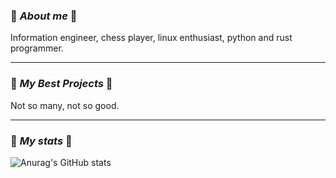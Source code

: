 ### 🌟 *About me* 🌟

Information engineer, chess player, linux enthusiast, python and rust programmer.

---

### 🌟 *My Best Projects* 🌟

Not so many, not so good.

---
### 🌟 *My stats* 🌟

![Anurag's GitHub stats](https://github-readme-stats.vercel.app/api?username=ctrlcoco&show_icons=true&theme=gruvbox)

<!--
---
### 🌟 *My telegram* 🌟
<a href="https://t.me/" target="_blank"><img src="https://internetwithoutborders.org/wp-content/uploads/2018/04/telegram-1-1170x365.jpg" alt="DM" height="50" width="174"></a>

---
### 🌟 *Donate* 🌟
<a href="https://www.buymeacoffee.com/" target="_blank"><img src="https://cdn.buymeacoffee.com/buttons/default-orange.png" alt="Buy Me A Coffee" height="41" width="174"></a>
-->
